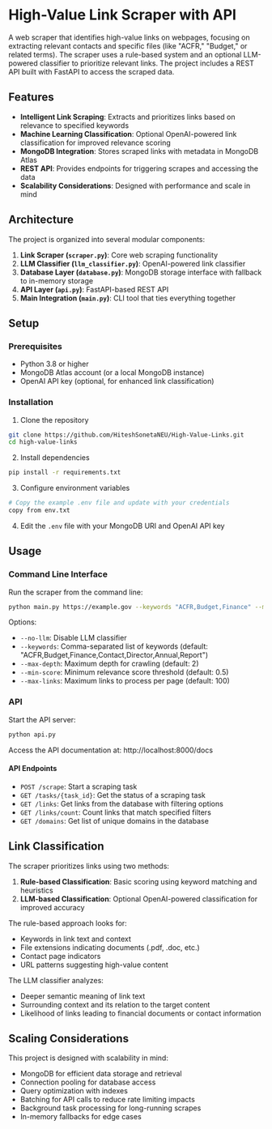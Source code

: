 # High-Value Link Scraper with API

A web scraper that identifies high-value links on webpages, focusing on extracting relevant contacts and specific files (like "ACFR," "Budget," or related terms). The scraper uses a rule-based system and an optional LLM-powered classifier to prioritize relevant links. The project includes a REST API built with FastAPI to access the scraped data.

## Features

- **Intelligent Link Scraping**: Extracts and prioritizes links based on relevance to specified keywords
- **Machine Learning Classification**: Optional OpenAI-powered link classification for improved relevance scoring
- **MongoDB Integration**: Stores scraped links with metadata in MongoDB Atlas
- **REST API**: Provides endpoints for triggering scrapes and accessing the data
- **Scalability Considerations**: Designed with performance and scale in mind

## Architecture

The project is organized into several modular components:

1. **Link Scraper (`scraper.py`)**: Core web scraping functionality
2. **LLM Classifier (`llm_classifier.py`)**: OpenAI-powered link classifier
3. **Database Layer (`database.py`)**: MongoDB storage interface with fallback to in-memory storage
4. **API Layer (`api.py`)**: FastAPI-based REST API
5. **Main Integration (`main.py`)**: CLI tool that ties everything together

## Setup

### Prerequisites

- Python 3.8 or higher
- MongoDB Atlas account (or a local MongoDB instance)
- OpenAI API key (optional, for enhanced link classification)

### Installation

1. Clone the repository
```bash
git clone https://github.com/HiteshSonetaNEU/High-Value-Links.git
cd high-value-links
```

2. Install dependencies
```bash
pip install -r requirements.txt
```

3. Configure environment variables
```bash
# Copy the example .env file and update with your credentials
copy from env.txt
```

4. Edit the `.env` file with your MongoDB URI and OpenAI API key

## Usage

### Command Line Interface

Run the scraper from the command line:

```bash
python main.py https://example.gov --keywords "ACFR,Budget,Finance" --max-depth 2
```

Options:
- `--no-llm`: Disable LLM classifier
- `--keywords`: Comma-separated list of keywords (default: "ACFR,Budget,Finance,Contact,Director,Annual,Report")
- `--max-depth`: Maximum depth for crawling (default: 2)
- `--min-score`: Minimum relevance score threshold (default: 0.5)
- `--max-links`: Maximum links to process per page (default: 100)

### API

Start the API server:


```bash
python api.py
```

Access the API documentation at: http://localhost:8000/docs

#### API Endpoints

- `POST /scrape`: Start a scraping task
- `GET /tasks/{task_id}`: Get the status of a scraping task
- `GET /links`: Get links from the database with filtering options
- `GET /links/count`: Count links that match specified filters
- `GET /domains`: Get list of unique domains in the database

## Link Classification

The scraper prioritizes links using two methods:

1. **Rule-based Classification**: Basic scoring using keyword matching and heuristics
2. **LLM-based Classification**: Optional OpenAI-powered classification for improved accuracy

The rule-based approach looks for:
- Keywords in link text and context
- File extensions indicating documents (.pdf, .doc, etc.)
- Contact page indicators
- URL patterns suggesting high-value content

The LLM classifier analyzes:
- Deeper semantic meaning of link text
- Surrounding context and its relation to the target content
- Likelihood of links leading to financial documents or contact information

## Scaling Considerations

This project is designed with scalability in mind:

- MongoDB for efficient data storage and retrieval
- Connection pooling for database access
- Query optimization with indexes
- Batching for API calls to reduce rate limiting impacts
- Background task processing for long-running scrapes
- In-memory fallbacks for edge cases

